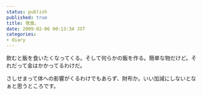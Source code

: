 ```yaml
---
status: publish
published: true
title: 夜食。
date: 2009-02-06 00:13:34 JST
categories:
- diary
---
```

飲むと飯を食いたくなってくる。そして何らかの飯を作る。簡単な物だけど。それだって金はかかってるわけだ。

さしせまって体への影響がくるわけでもあらず、財布か。いい加減にしないとなぁと思うところです。
